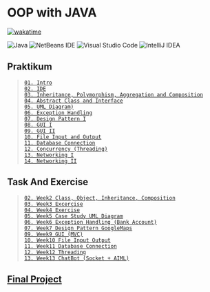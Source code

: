 # OOP with JAVA

[![wakatime](https://wakatime.com/badge/user/ab053e7a-29dd-45e7-8ba6-5eaad830906f/project/b484dd45-38d5-4885-bf3d-cf0a127cd50a.svg)](https://wakatime.com/badge/user/ab053e7a-29dd-45e7-8ba6-5eaad830906f/project/b484dd45-38d5-4885-bf3d-cf0a127cd50a)

![Java](https://img.shields.io/badge/java-%23ED8B00.svg?style=for-the-badge&logo=java&logoColor=white)
![NetBeans IDE](https://img.shields.io/badge/NetBeansIDE-1B6AC6.svg?style=for-the-badge&logo=apache-netbeans-ide&logoColor=white)
![Visual Studio Code](https://img.shields.io/badge/Visual%20Studio%20Code-0078d7.svg?style=for-the-badge&logo=visual-studio-code&logoColor=white)
![IntelliJ IDEA](https://img.shields.io/badge/IntelliJIDEA-000000.svg?style=for-the-badge&logo=intellij-idea&logoColor=white)
## Praktikum
> [`01. Intro`](Praktikum/Praktikum%201)   
> [`02. IDE`](Praktikum/Praktikum%202)     
> [`03. Inheritance, Polymorphism, Aggregation and Composition`](Praktikum/Praktikum%203)    
> [`04. Abstract Class and Interface`](Praktikum/Praktikum%204)  
> [`05. UML Diagram)`](Praktikum/Praktikum%205)  
> [`06. Exception Handling`](Praktikum/Praktikum%206)  
> [`07. Design Pattern I`](Praktikum/Praktikum%207)     
> [`08. GUI I`](Praktikum/Praktikum%208)    
> [`09. GUI II`](Praktikum/Praktikum%209)  
> [`10. File Input and Output`](Praktikum/Praktikum%2010)    
> [`11. Database Connection`](Task%20and%20Exercise/week11)    
> [`12. Concurrency (Threading)`](Praktikum/Praktikum%2012)   
> [`13. Networking I`](Praktikum/Praktikum%2013)    
> [`14. Networking II`](Praktikum/Praktikum%2014) 


## Task And Exercise 
> [`02. Week2 Class, Object, Inheritance, Composition`](Task%20and%20Exercise/week2)     
> [`03. Week3 Excercise`](Task%20and%20Exercise/week3/)    
> [`04. Week4 Exercise`](Task%20and%20Exercise/week4)  
> [`05. Week5 Case Study UML Diagram`](Task%20and%20Exercise/week5)  
> [`06. Week6 Exception Handling (Bank Account)`](Task%20and%20Exercise/week6)  
> [`07. Week7 Design Pattern GoogleMaps`](Task%20and%20Exercise/week7)     
> [`09. Week9 GUI (MVC)`](Task%20and%20Exercise/week9)     
> [`10. Week10 File Input Output`](Task%20and%20Exercise/meet10)    
> [`11. Week11 Database Connection`](Task%20and%20Exercise/week11)    
> [`12. Week12 Threading`](Task%20and%20Exercise/meet12)   
> [`13. Week13 ChatBot (Socket + AIML)`](Task%20and%20Exercise/week13)    

## [Final Project](https://github.com/nubisub/ooproject)
